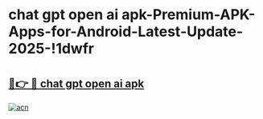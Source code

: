 # chat gpt open ai apk-Premium-APK-Apps-for-Android-Latest-Update-2025-!1dwfr

# <h2><a href="https://googleone.com">🔗👉 🔴 chat gpt open ai apk</a></h2>

[![acn](https://github.com/user-attachments/assets/0f9c940e-d8b0-45ae-aac7-cd30a18b3e1c)](https://googleone.com)

